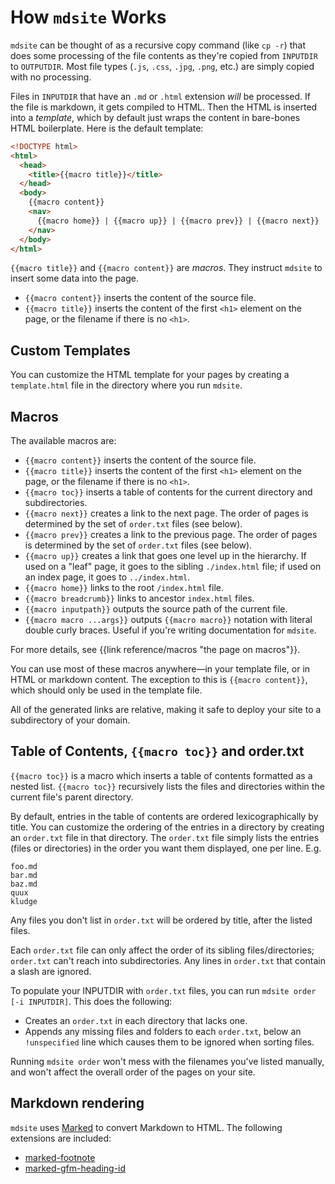 # How `mdsite` Works

`mdsite` can be thought of as a recursive copy command (like `cp -r`) that does
some processing of the file contents as they're copied from `INPUTDIR` to `OUTPUTDIR`.
Most file types (`.js`, `.css`, `.jpg`, `.png`, etc.) are simply copied with no processing.

Files in `INPUTDIR` that have an `.md` or `.html` extension _will_ be processed.
If the file is markdown, it gets compiled to HTML. Then the HTML is inserted into
a _template_, which by default just wraps the content in bare-bones
HTML boilerplate. Here is the default template:

```html
<!DOCTYPE html>
<html>
  <head>
    <title>{{macro title}}</title>
  </head>
  <body>
    {{macro content}}
    <nav>
      {{macro home}} | {{macro up}} | {{macro prev}} | {{macro next}}
    </nav>
  </body>
</html>
```

`{{macro title}}` and `{{macro content}}` are _macros_. They instruct
`mdsite` to insert some data into the page.

- `{{macro content}}` inserts the content of the source file.
- `{{macro title}}` inserts the content of the first `<h1>` element on the page,
  or the filename if there is no `<h1>`.

## Custom Templates

You can customize the HTML template for your pages by creating a `template.html` file
in the directory where you run `mdsite`.

## Macros

The available macros are:

- `{{macro content}}` inserts the content of the source file.
- `{{macro title}}` inserts the content of the first `<h1>` element on the page,
  or the filename if there is no `<h1>`.
- `{{macro toc}}` inserts a table of contents for the current directory and
  subdirectories.
- `{{macro next}}` creates a link to the next page. The order of pages is determined by the
  set of `order.txt` files (see below).
- `{{macro prev}}` creates a link to the previous page. The order of pages is determined by the
  set of `order.txt` files (see below).
- `{{macro up}}` creates a link that goes one level up in the hierarchy. If used on a "leaf" page,
  it goes to the sibling `./index.html` file; if used on an index page, it goes to `../index.html`.
- `{{macro home}}` links to the root `/index.html` file.
- `{{macro breadcrumb}}` links to ancestor `index.html` files.
- `{{macro inputpath}}` outputs the source path of the current file.
- `{{macro macro ...args}}` outputs `{{macro macro}}` notation with literal double curly braces. Useful if you're writing documentation for `mdsite`.

For more details, see {{link reference/macros "the page on macros"}}.

You can use most of these macros anywhere—in your template file, or in HTML or markdown content.
The exception to this is `{{macro content}}`, which should only be used in the template file.

All of the generated links are relative, making it safe to deploy your site to
a subdirectory of your domain.

## Table of Contents, `{{macro toc}}` and order.txt

`{{macro toc}}` is a macro which inserts a table of contents formatted as a nested
list. `{{macro toc}}` recursively lists the files and directories within the current file's
parent directory.

By default, entries in the table of contents are ordered lexicographically by
title. You can customize the ordering of the entries in a directory by creating
an `order.txt` file in that directory. The `order.txt` file simply lists the
entries (files or directories) in the order you want them
displayed, one per line. E.g.

```
foo.md
bar.md
baz.md
quux
kludge
```

Any files you don't list in `order.txt` will be ordered by title, after the
listed files.

Each `order.txt` file can only affect the order of its sibling
files/directories; `order.txt` can't reach into subdirectories. Any lines in
`order.txt` that contain a slash are ignored.

To populate your INPUTDIR with `order.txt` files, you can run
`mdsite order [-i INPUTDIR]`. This does the following:

- Creates an `order.txt` in each directory that lacks one.
- Appends any missing files and folders to each `order.txt`, below an
  `!unspecified` line which causes them to be ignored when sorting
  files.

Running `mdsite order` won't mess with the filenames you've listed
manually, and won't affect the overall order of the pages on your site.

## Markdown rendering

`mdsite` uses [Marked](https://marked.js.org) to convert Markdown to HTML. The following extensions are included:

- [marked-footnote](https://www.npmjs.com/package/marked-footnote)
- [marked-gfm-heading-id](https://www.npmjs.com/package/marked-gfm-heading-id)